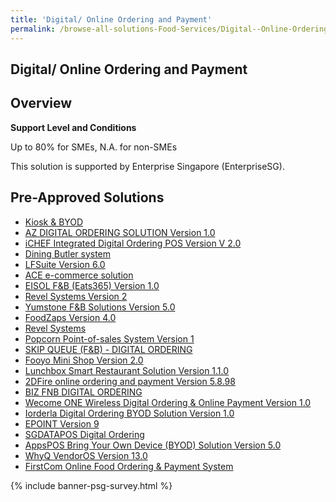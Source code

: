 ```yaml
---
title: 'Digital/ Online Ordering and Payment'
permalink: /browse-all-solutions-Food-Services/Digital--Online-Ordering-and-Payment
---
```


## Digital/ Online Ordering and Payment
## Overview

**Support Level and Conditions**

Up to 80% for SMEs, N.A. for non-SMEs

This solution is supported by Enterprise Singapore (EnterpriseSG).

## Pre-Approved Solutions

- <a href='/productivity-solutions-grant/solutionrepo/solution976' target='_blank'>Kiosk  & BYOD</a><br>
- <a href='/productivity-solutions-grant/solutionrepo/solution981' target='_blank'>AZ DIGITAL ORDERING SOLUTION Version 1.0</a><br>
- <a href='/productivity-solutions-grant/solutionrepo/solution991' target='_blank'>iCHEF Integrated Digital Ordering POS Version V 2.0</a><br>
- <a href='/productivity-solutions-grant/solutionrepo/solution996' target='_blank'>Dining Butler system </a><br>
- <a href='/productivity-solutions-grant/solutionrepo/solution1139' target='_blank'>LFSuite Version 6.0</a><br>
- <a href='/productivity-solutions-grant/solutionrepo/solution1299' target='_blank'>ACE e-commerce solution</a><br>
- <a href='/productivity-solutions-grant/solutionrepo/solution1441' target='_blank'>EISOL F&B (Eats365) Version 1.0</a><br>
- <a href='/productivity-solutions-grant/solutionrepo/solution1795' target='_blank'>Revel Systems Version 2</a><br>
- <a href='/productivity-solutions-grant/solutionrepo/solution1834' target='_blank'>Yumstone F&B Solutions Version 5.0</a><br>
- <a href='/productivity-solutions-grant/solutionrepo/solution1958' target='_blank'>FoodZaps Version 4.0</a><br>
- <a href='/productivity-solutions-grant/solutionrepo/solution2063' target='_blank'>Revel Systems</a><br>
- <a href='/productivity-solutions-grant/solutionrepo/solution2175' target='_blank'>Popcorn Point-of-sales System Version 1</a><br>
- <a href='/productivity-solutions-grant/solutionrepo/solution2201' target='_blank'>SKIP QUEUE (F&B) - DIGITAL ORDERING</a><br>
- <a href='/productivity-solutions-grant/solutionrepo/solution2307' target='_blank'>Fooyo Mini Shop Version 2.0</a><br>
- <a href='/productivity-solutions-grant/solutionrepo/solution2514' target='_blank'>Lunchbox Smart Restaurant Solution Version 1.1.0</a><br>
- <a href='/productivity-solutions-grant/solutionrepo/solution2536' target='_blank'>2DFire online ordering and payment Version 5.8.98</a><br>
- <a href='/productivity-solutions-grant/solutionrepo/solution2726' target='_blank'>BIZ FNB DIGITAL ORDERING</a><br>
- <a href='/productivity-solutions-grant/solutionrepo/solution2939' target='_blank'>Wecome ONE Wireless Digital Ordering & Online Payment Version 1.0</a><br>
- <a href='/productivity-solutions-grant/solutionrepo/solution2970' target='_blank'>Iorderla Digital Ordering BYOD Solution Version 1.0</a><br>
- <a href='/productivity-solutions-grant/solutionrepo/solution2994' target='_blank'>EPOINT Version 9</a><br>
- <a href='/productivity-solutions-grant/solutionrepo/solution3030' target='_blank'>SGDATAPOS Digital Ordering</a><br>
- <a href='/productivity-solutions-grant/solutionrepo/solution3034' target='_blank'>AppsPOS Bring Your Own Device (BYOD) Solution Version 5.0</a><br>
- <a href='/productivity-solutions-grant/solutionrepo/solution3098' target='_blank'>WhyQ VendorOS Version 13.0</a><br>
- <a href='/productivity-solutions-grant/solutionrepo/solution3104' target='_blank'>FirstCom Online Food Ordering & Payment System</a><br>

{% include banner-psg-survey.html %}
